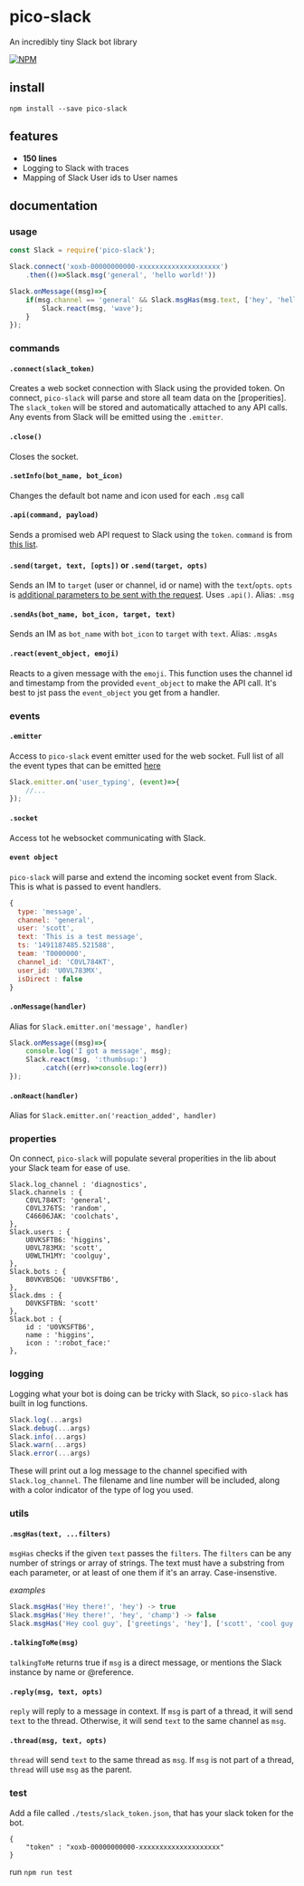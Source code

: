# pico-slack
An incredibly tiny Slack bot library

[![NPM](https://nodei.co/npm/pico-slack.png)](https://nodei.co/npm/pico-slack/)

## install

```
npm install --save pico-slack
```


## features

- **150 lines**
- Logging to Slack with traces
- Mapping of Slack User ids to User names


## documentation

### usage

```javascript
const Slack = require('pico-slack');

Slack.connect('xoxb-00000000000-xxxxxxxxxxxxxxxxxxxx')
	.then(()=>Slack.msg('general', 'hello world!'))

Slack.onMessage((msg)=>{
	if(msg.channel == 'general' && Slack.msgHas(msg.text, ['hey', 'hello'])){
		Slack.react(msg, 'wave');
	}
});
```

### commands

#### `.connect(slack_token)`
Creates a web socket connection with Slack using the provided token. On connect, `pico-slack` will parse and store all team data on the [properities]. The `slack_token` will be stored and automatically attached to any API calls. Any events from Slack will be emitted using the `.emitter`.

#### `.close()`
Closes the socket.

#### `.setInfo(bot_name, bot_icon)`
Changes the default bot name and icon used for each `.msg` call


#### `.api(command, payload)`
Sends a promised web API request to Slack using the `token`. `command` is from [this list](https://api.slack.com/methods).


#### `.send(target, text, [opts])` or `.send(target, opts)`
Sends an IM to `target` (user or channel, id or name) with the `text`/`opts`. `opts` is [additional parameters to be sent with the request](https://api.slack.com/docs/message-formatting). Uses `.api()`. Alias: `.msg`

#### `.sendAs(bot_name, bot_icon, target, text)`
Sends an IM as `bot_name` with `bot_icon` to `target` with `text`. Alias: `.msgAs`


#### `.react(event_object, emoji)`
Reacts to a given message with the `emoji`. This function uses the channel id and timestamp from the provided `event_object` to make the API call. It's best to jst pass the `event_object` you get from a handler.


### events

#### `.emitter`
Access to `pico-slack` event emitter used for the web socket. Full list of all the event types that can be emitted [here](https://api.slack.com/events)

```javascript
Slack.emitter.on('user_typing', (event)=>{
	//...
});
```

#### `.socket`
Access tot he websocket communicating with Slack.

#### `event object`
`pico-slack` will parse and extend the incoming socket event from Slack. This is what is passed to event handlers.

```javascript
{
  type: 'message',
  channel: 'general',
  user: 'scott',
  text: 'This is a test message',
  ts: '1491187485.521588',
  team: 'T0000000',
  channel_id: 'C0VL784KT',
  user_id: 'U0VL783MX',
  isDirect : false
}
```

#### `.onMessage(handler)`
Alias for `Slack.emitter.on('message', handler)`

```javascript
Slack.onMessage((msg)=>{
	console.log('I got a message', msg);
	Slack.react(msg, ':thumbsup:')
		.catch((err)=>console.log(err))
});
```


#### `.onReact(handler)`
Alias for `Slack.emitter.on('reaction_added', handler)`


### properties
On connect, `pico-slack` will populate several properities in the lib about your Slack team for ease of use.

```
Slack.log_channel : 'diagnostics',
Slack.channels : {
	C0VL784KT: 'general',
	C0VL376TS: 'random',
	C46606JAK: 'coolchats',
},
Slack.users : {
	U0VKSFTB6: 'higgins',
	U0VL783MX: 'scott',
	U0WLTH1MY: 'coolguy',
},
Slack.bots : {
	B0VKVBSQ6: 'U0VKSFTB6',
},
Slack.dms : {
	D0VKSFTBN: 'scott'
},
Slack.bot : {
	id : 'U0VKSFTB6',
	name : 'higgins',
	icon : ':robot_face:'
},
```


### logging
Logging what your bot is doing can be tricky with Slack, so `pico-slack` has built in log functions.

```javascript
Slack.log(...args)
Slack.debug(...args)
Slack.info(...args)
Slack.warn(...args)
Slack.error(...args)
```

These will print out a log message to the channel specified with `Slack.log_channel`. The filename and line number will be included, along with a color indicator of the type of log you used.

### utils

#### `.msgHas(text, ...filters)`

`msgHas` checks if the given `text` passes the `filters`. The `filters` can be any number of strings or array of strings. The text must have a substring from each parameter, or at least of one them if it's an array. Case-insenstive.

*examples*
```javascript
Slack.msgHas('Hey there!', 'hey') -> true
Slack.msgHas('Hey there!', 'hey', 'champ') -> false
Slack.msgHas('Hey cool guy', ['greetings', 'hey'], ['scott', 'cool guy']) -> true
```

#### `.talkingToMe(msg)`

`talkingToMe` returns true if `msg` is a direct message, or mentions the Slack instance by name or @reference.

#### `.reply(msg, text, opts)`

`reply` will reply to a message in context.  If `msg` is part of a thread, it will send `text` to the thread.  Otherwise, it will send `text` to the same channel as `msg`.

#### `.thread(msg, text, opts)`

`thread` will send `text` to the same thread as `msg`.  If `msg` is not part of a thread, `thread` will use `msg` as the parent.

### test

Add a file called `./tests/slack_token.json`, that has your slack token for the bot.
```
{
	"token" : "xoxb-00000000000-xxxxxxxxxxxxxxxxxxxx"
}
```

run `npm run test`


